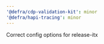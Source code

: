 ```yaml
---
'@defra/cdp-validation-kit': minor
'@defra/hapi-tracing': minor
---
```


Correct config options for release-itx
